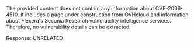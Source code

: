 The provided content does not contain any information about CVE-2006-4510. It includes a page under construction from OVHcloud and information about Flexera's Secunia Research vulnerability intelligence services. Therefore, no vulnerability details can be extracted.

Response: UNRELATED